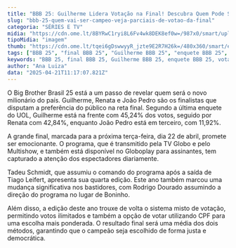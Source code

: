 ```yaml
---
title: "BBB 25: Guilherme Lidera Votação na Final! Descubra Quem Pode Ser o Grande Campeão"
slug: "bbb-25-quem-vai-ser-campeo-veja-parciais-de-votao-da-final"
categoria: "SÉRIES E TV"
midia: "https://cdn.ome.lt/8BYRwC1ryi8L6Fv4wk8DEK8ef0w=/987x0/smart/uploads/conteudo/fotos/bbb25-guilherme-renata-joao-pedro-parcial.jpg"
tipoMidia: "imagem"
thumb: "https://cdn.ome.lt/tqei6gDswwyyR_jzte9E2R7H26k=/480x360/smart/extras/conteudos/bbb25-guilherme-parcial-final-peq.jpg"
tags: ["BBB 25", "final BBB 25", "Guilherme BBB 25", "enquete BBB 25", "votação BBB 25", "Big Brother Brasil 25", "Tadeu Schmidt", "Rodrigo Dourado", "Globoplay", "especial-BBB 25"]
keywords: "BBB 25, final BBB 25, Guilherme BBB 25, enquete BBB 25, votação BBB 25, Big Brother Brasil 25, Tadeu Schmidt, Rodrigo Dourado, Globoplay"
author: "Ana Luiza"
data: "2025-04-21T11:17:07.821Z"
---
```


O Big Brother Brasil 25 está a um passo de revelar quem será o novo milionário do país. Guilherme, Renata e João Pedro são os finalistas que disputam a preferência do público na reta final. Segundo a última enquete do UOL, Guilherme está na frente com 45,24% dos votos, seguido por Renata com 42,84%, enquanto João Pedro está em terceiro, com 11,92%.

A grande final, marcada para a próxima terça-feira, dia 22 de abril, promete ser emocionante. O programa, que é transmitido pela TV Globo e pelo Multishow, e também está disponível no Globoplay para assinantes, tem capturado a atenção dos espectadores diariamente.

Tadeu Schmidt, que assumiu o comando do programa após a saída de Tiago Leifert, apresenta sua quarta edição. Este ano também marcou uma mudança significativa nos bastidores, com Rodrigo Dourado assumindo a direção do programa no lugar de Boninho.

Além disso, a edição deste ano trouxe de volta o sistema misto de votação, permitindo votos ilimitados e também a opção de votar utilizando CPF para uma escolha mais ponderada. O resultado final será uma média dos dois métodos, garantindo que o campeão seja escolhido de forma justa e democrática.